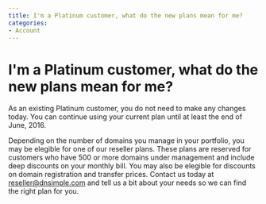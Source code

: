 ```yaml
---
title: I'm a Platinum customer, what do the new plans mean for me?
categories:
- Account
---
```


# I'm a Platinum customer, what do the new plans mean for me?

As an existing Platinum customer, you do not need to make any changes today. You can continue using your current plan until at least the end of June, 2016.

Depending on the number of domains you manage in your portfolio, you may be elegible for one of our reseller plans. These plans are reserved for customers who have 500 or more domains under management and include deep discounts on your monthly bill. You may also be elegible for discounts on domain registration and transfer prices. Contact us today at [reseller@dnsimple.com](mailto:reseller@dnsimple.com) and tell us a bit about your needs so we can find the right plan for you.
